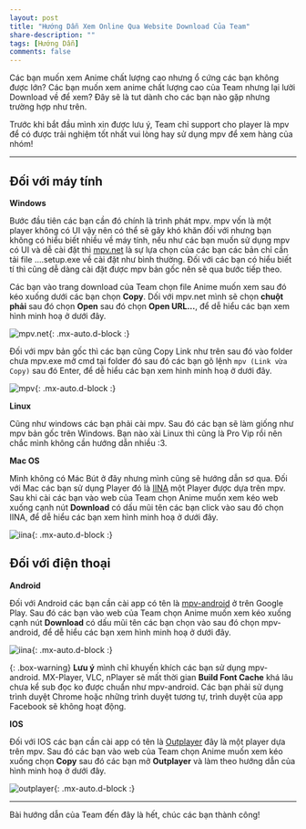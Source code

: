 ```yaml
---
layout: post
title: "Hướng Dẫn Xem Online Qua Website Download Của Team"
share-description: ""
tags: [Hướng Dẫn]
comments: false
---
```

Các bạn muốn xem Anime chất lượng cao nhưng ổ cứng các bạn không được lớn? Các bạn muốn xem anime chất lượng cao của Team nhưng lại lười Download về để xem? Đây sẽ là tut dành cho các bạn nào gặp nhưng trường hợp như trên.

Trước khi bắt đầu mình xin được lưu ý, Team chỉ support cho player là mpv để có được trải nghiệm tốt nhất vui lòng hay sử dụng mpv để xem hàng của nhóm!

***

## Đối với máy tính

**Windows**

Bước đầu tiên các bạn cần đó chính là trình phát mpv. mpv vốn là một player không có UI vậy nên có thể sẽ gây khó khăn đối với nhưng bạn không có hiểu biết nhiều về máy tính, nếu như các bạn muốn sử dụng mpv có UI và dễ cài đặt thì [mpv.net](https://github.com/stax76/mpv.net/releases) là sự lựa chọn của các bạn các bản chỉ cần tải file ....setup.exe về cài đặt như bình thường. Đối với các bạn có hiểu biết tí thì cũng dễ dàng cài đặt được mpv bản gốc nên sẽ qua bước tiếp theo.

Các bạn vào trang download của Team chọn file Anime muốn xem sau đó kéo xuống dưới các bạn chọn **Copy**. Dối với mpv.net mình sẽ chọn **chuột phải** sau đó chọn **Open** sau đó chọn **Open URL...**, để dễ hiểu các bạn xem hình minh hoạ ở dưới đây.

![mpv.net](https://tpn-team.github.io/assets/img/tut/mpv.net.jpg){: .mx-auto.d-block :}

Đối với mpv bản gốc thì các bạn cũng Copy Link như trên sau đó vào folder chưa mpv.exe mở cmd tại folder đó sau đó các bạn gõ lệnh `mpv (Link vừa Copy)` sau đó Enter, để dễ hiểu các bạn xem hình minh hoạ ở dưới đây.

![mpv](https://tpn-team.github.io/assets/img/tut/mpv.jpg){: .mx-auto.d-block :}

**Linux**

Cũng như windows các bạn phải cài mpv. Sau đó các bạn sẽ làm giống như mpv bản gốc trên Windows. Bạn nào xài Linux thì cũng là Pro Vip rồi nên chắc mình không cần hướng dẫn nhiều :3.

**Mac OS**

Mình không có Mác Bút ở đây nhưng mình cũng sẽ hướng dẫn sơ qua. Đối với Mac các bạn sử dụng Player đó là [IINA](https://iina.io/) một Player được dựa trên mpv. Sau khi cài các bạn vào web của Team chọn Anime muốn xem kéo web xuống cạnh nút **Download** có dấu mũi tên các bạn click vào sau đó chọn IINA, để dễ hiểu các bạn xem hình minh hoạ ở dưới đây.

![iina](https://tpn-team.github.io/assets/img/tut/iina.jpg){: .mx-auto.d-block :}

## Đối với điện thoại

**Android**

Đối với Android các bạn cần cài app có tên là [mpv-android](https://play.google.com/store/apps/details?id=is.xyz.mpv) ở trên Google Play. Sau đó các bạn vào web của Team chọn Anime muốn xem kéo xuống cạnh nút **Download** có dấu mũi tên các bạn chọn vào sau đó chọn mpv-android, để dễ hiểu các bạn xem hình minh hoạ ở dưới đây.

![iina](https://tpn-team.github.io/assets/img/tut/mpv-android.jpg){: .mx-auto.d-block :}

{: .box-warning}
 **Lưu ý** mình chỉ khuyến khích các bạn sử dụng mpv-android. MX-Player, VLC, nPlayer sẽ mất thời gian **Build Font Cache** khá lâu chưa kể sub đọc ko được chuẩn như mpv-android. Các bạn phải sử dụng trình duyệt Chrome hoặc những trình duyệt tương tự, trình duyệt của app Facebook sẽ không hoạt động.

**IOS**

Đối với IOS các bạn cần cài app có tên là [Outplayer](https://apps.apple.com/us/app/outplayer/id1449923287) đây là một player dựa trên mpv. Sau đó các bạn vào web của Team chọn Anime muốn xem kéo xuống chọn **Copy** sau đó các bạn mở **Outplayer** và làm theo hướng dẫn của hình minh hoạ ở dưới đây.

![outplayer](https://tpn-team.github.io/assets/img/tut/outplayer.jpg){: .mx-auto.d-block :}

***

Bài hướng dẫn của Team đến đây là hết, chúc các bạn thành công!
<!-- excerpt-end -->


